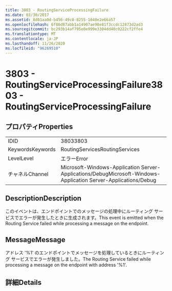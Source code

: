 ```yaml
---
title: 3803 - RoutingServiceProcessingFailure
ms.date: 03/30/2017
ms.assetid: 8d01aa0d-b456-49c0-8255-1040e2e66a57
ms.openlocfilehash: 6f86d87abb1a14907ae98e81f3ccdc12873d2ad3
ms.sourcegitcommit: bc293b14af795e0e999e3304dd40c0222cf2ffe4
ms.translationtype: MT
ms.contentlocale: ja-JP
ms.lasthandoff: 11/26/2020
ms.locfileid: "96269510"
---
```

# <a name="3803---routingserviceprocessingfailure"></a><span data-ttu-id="f8446-102">3803 - RoutingServiceProcessingFailure</span><span class="sxs-lookup"><span data-stu-id="f8446-102">3803 - RoutingServiceProcessingFailure</span></span>

## <a name="properties"></a><span data-ttu-id="f8446-103">プロパティ</span><span class="sxs-lookup"><span data-stu-id="f8446-103">Properties</span></span>  
  
|||  
|-|-|  
|<span data-ttu-id="f8446-104">ID</span><span class="sxs-lookup"><span data-stu-id="f8446-104">ID</span></span>|<span data-ttu-id="f8446-105">3803</span><span class="sxs-lookup"><span data-stu-id="f8446-105">3803</span></span>|  
|<span data-ttu-id="f8446-106">Keywords</span><span class="sxs-lookup"><span data-stu-id="f8446-106">Keywords</span></span>|<span data-ttu-id="f8446-107">RoutingServices</span><span class="sxs-lookup"><span data-stu-id="f8446-107">RoutingServices</span></span>|  
|<span data-ttu-id="f8446-108">Level</span><span class="sxs-lookup"><span data-stu-id="f8446-108">Level</span></span>|<span data-ttu-id="f8446-109">エラー</span><span class="sxs-lookup"><span data-stu-id="f8446-109">Error</span></span>|  
|<span data-ttu-id="f8446-110">チャネル</span><span class="sxs-lookup"><span data-stu-id="f8446-110">Channel</span></span>|<span data-ttu-id="f8446-111">Microsoft-Windows-Application Server-Applications/Debug</span><span class="sxs-lookup"><span data-stu-id="f8446-111">Microsoft-Windows-Application Server-Applications/Debug</span></span>|  
  
## <a name="description"></a><span data-ttu-id="f8446-112">Description</span><span class="sxs-lookup"><span data-stu-id="f8446-112">Description</span></span>  

 <span data-ttu-id="f8446-113">このイベントは、エンドポイントでのメッセージの処理中にルーティング サービスでエラーが発生したときに生成されます。</span><span class="sxs-lookup"><span data-stu-id="f8446-113">This event is emitted when the Routing Service failed while processing a message on the endpoint.</span></span>  
  
## <a name="message"></a><span data-ttu-id="f8446-114">Message</span><span class="sxs-lookup"><span data-stu-id="f8446-114">Message</span></span>  

 <span data-ttu-id="f8446-115">アドレス '%1' のエンドポイントでメッセージを処理しているときにルーティング サービスでエラーが発生しました。</span><span class="sxs-lookup"><span data-stu-id="f8446-115">The Routing Service failed while processing a message on the endpoint with address '%1'.</span></span>  
  
## <a name="details"></a><span data-ttu-id="f8446-116">詳細</span><span class="sxs-lookup"><span data-stu-id="f8446-116">Details</span></span>
